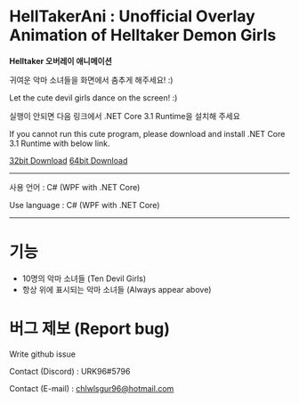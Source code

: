 # HellTakerAni : Unofficial Overlay Animation of Helltaker Demon Girls

**Helltaker 오버레이 애니메이션**

귀여운 악마 소녀들을 화면에서 춤추게 해주세요! :)

Let the cute devil girls dance on the screen! :)

실행이 안되면 다음 링크에서 .NET Core 3.1 Runtime을 설치해 주세요

If you cannot run this cute program, please download and install .NET Core 3.1 Runtime with below link.

[32bit Download](https://download.visualstudio.microsoft.com/download/pr/77b944fa-aa83-4101-85a9-9d3bde200ebc/f0f0e2a3544593b19df8471cbe9b6b61/dotnet-sdk-3.1.301-win-x86.exe)  [64bit Download](https://download.visualstudio.microsoft.com/download/pr/4e88f517-196e-4b17-a40c-2692c689661d/eed3f5fca28262f764d8b650585a7278/dotnet-sdk-3.1.301-win-x64.exe)

---

사용 언어 : C# (WPF with .NET Core)

Use language : C# (WPF with .NET Core)

---

# 기능

- 10명의 악마 소녀들 (Ten Devil Girls)
- 항상 위에 표시되는 악마 소녀들 (Always appear above)


# 버그 제보 (Report bug)

Write github issue

Contact (Discord) : URK96#5796

Contact (E-mail) : chlwlsgur96@hotmail.com
